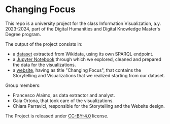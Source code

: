 # Changing Focus

This repo is a university project for the class Information Visualization, a.y. 2023-2024, part of the Digital Humanities and Digital Knowledge Master's Degree program. 

The output of the project consists in:
- a [dataset](https://raw.githubusercontent.com/falaimo99/infoviz/main/data/dataset_wikidata.csv) extracted from Wikidata, using its own SPARQL endpoint.
- a [Jupyter Notebook](https://github.com/falaimo99/infoviz/blob/main/data/data_cleaning.ipynb) through which we explored, cleaned and prepared the data for the visualizations.
- a [website](https://falaimo99.github.io/infoviz/website/index.html), having as title "Changing Focus", that contains the Storytelling and Visualizations that we realized starting from our dataset.

Group members:
- Francesco Alaimo, as data extractor and analyst.
- Gaia Ortona, that took care of the visualizations.
- Chiara Parravici, responsible for the Storytelling and the Website design.

The Project is released under [CC-BY-4.0](https://creativecommons.org/licenses/by/4.0/deed.en) license.
